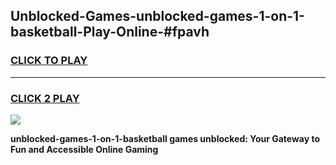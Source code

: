 
## Unblocked-Games-unblocked-games-1-on-1-basketball-Play-Online-#fpavh
<h3>
<a href="https://premium.freeplayer.one?title=unblocked-games-1-on-1-basketball&ref=27F">CLICK TO PLAY</a></h3>
<hr>

<h3>
<a href="https://premium.freeplayer.one?title=unblocked-games-1-on-1-basketball&ref=27F">CLICK 2 PLAY</a>
  
</h3>

<a href="https://premium.freeplayer.one?title=unblocked-games-1-on-1-basketball&ref=27F"><img src="https://clearcache.store/games.png"></a>


**unblocked-games-1-on-1-basketball games unblocked: Your Gateway to Fun and Accessible Online Gaming**
